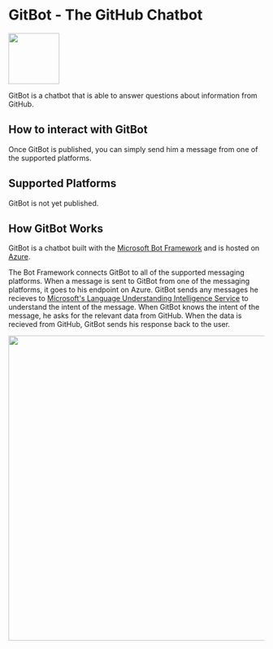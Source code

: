# GitBot - The GitHub Chatbot

<img src="https://github.com/nating/gitbot/blob/master/assets/gitbot-black.png" width="100">

GitBot is a chatbot that is able to answer questions about information from GitHub.

## How to interact with GitBot

Once GitBot is published, you can simply send him a message from one of the supported platforms.

## Supported Platforms

GitBot is not yet published.

## How GitBot Works

GitBot is a chatbot built with the [Microsoft Bot Framework](https://dev.botframework.com/) and is hosted on [Azure](https://azure.microsoft.com/).  

The Bot Framework connects GitBot to all of the supported messaging platforms. When a message is sent to GitBot from one of the messaging platforms, it goes to his endpoint on Azure. GitBot sends any messages he recieves to [Microsoft's Language Understanding Intelligence Service](https://www.microsoft.com/cognitive-services/en-us/language-understanding-intelligent-service-luis) to understand the intent of the message. When GitBot knows the intent of the message, he asks for the relevant data from GitHub. When the data is recieved from GitHub, GitBot sends his response back to the user.  

<img src="https://github.com/nating/gitbot/blob/master/assets/gitbot-explanation.png" width="600">
